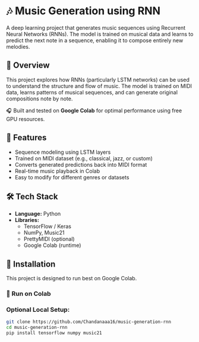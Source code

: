 # 🎶 Music Generation using RNN

A deep learning project that generates music sequences using Recurrent Neural Networks (RNNs). The model is trained on musical data and learns to predict the next note in a sequence, enabling it to compose entirely new melodies.

## 📌 Overview
This project explores how RNNs (particularly LSTM networks) can be used to understand the structure and flow of music. The model is trained on MIDI data, learns patterns of musical sequences, and can generate original compositions note by note.

🎧 Built and tested on **Google Colab** for optimal performance using free GPU resources.

## 🎯 Features
- Sequence modeling using LSTM layers
- Trained on MIDI dataset (e.g., classical, jazz, or custom)
- Converts generated predictions back into MIDI format
- Real-time music playback in Colab
- Easy to modify for different genres or datasets

## 🛠️ Tech Stack
- **Language:** Python
- **Libraries:**
  - TensorFlow / Keras
  - NumPy, Music21
  - PrettyMIDI (optional)
  - Google Colab (runtime)

## 📁 Installation

This project is designed to run best on Google Colab.

### 🔗 Run on Colab


### Optional Local Setup:
```bash
git clone https://github.com/Chandanaaa16/music-generation-rnn
cd music-generation-rnn
pip install tensorflow numpy music21
